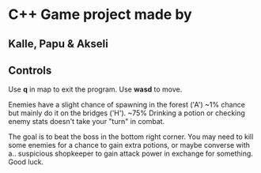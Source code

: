 # C++ Game project made by
## Kalle, Papu & Akseli

## Controls
Use **q** in map to exit the program.
Use **wasd** to move.

Enemies have a slight chance of spawning in the forest ('A') ~1% chance 
but mainly do it on the bridges ('H'). ~75%
Drinking a potion or checking enemy stats doesn't take your "turn" in combat.

The goal is to beat the boss in the bottom right corner.
You may need to kill some enemies for a chance to gain extra potions,
or maybe converse with a.. suspicious shopkeeper to gain attack power in exchange for something.
Good luck.